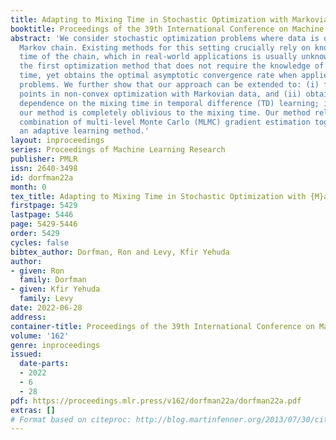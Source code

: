 ```yaml
---
title: Adapting to Mixing Time in Stochastic Optimization with Markovian Data
booktitle: Proceedings of the 39th International Conference on Machine Learning
abstract: 'We consider stochastic optimization problems where data is drawn from a
  Markov chain. Existing methods for this setting crucially rely on knowing the mixing
  time of the chain, which in real-world applications is usually unknown. We propose
  the first optimization method that does not require the knowledge of the mixing
  time, yet obtains the optimal asymptotic convergence rate when applied to convex
  problems. We further show that our approach can be extended to: (i) finding stationary
  points in non-convex optimization with Markovian data, and (ii) obtaining better
  dependence on the mixing time in temporal difference (TD) learning; in both cases,
  our method is completely oblivious to the mixing time. Our method relies on a novel
  combination of multi-level Monte Carlo (MLMC) gradient estimation together with
  an adaptive learning method.'
layout: inproceedings
series: Proceedings of Machine Learning Research
publisher: PMLR
issn: 2640-3498
id: dorfman22a
month: 0
tex_title: Adapting to Mixing Time in Stochastic Optimization with {M}arkovian Data
firstpage: 5429
lastpage: 5446
page: 5429-5446
order: 5429
cycles: false
bibtex_author: Dorfman, Ron and Levy, Kfir Yehuda
author:
- given: Ron
  family: Dorfman
- given: Kfir Yehuda
  family: Levy
date: 2022-06-28
address:
container-title: Proceedings of the 39th International Conference on Machine Learning
volume: '162'
genre: inproceedings
issued:
  date-parts:
  - 2022
  - 6
  - 28
pdf: https://proceedings.mlr.press/v162/dorfman22a/dorfman22a.pdf
extras: []
# Format based on citeproc: http://blog.martinfenner.org/2013/07/30/citeproc-yaml-for-bibliographies/
---
```

